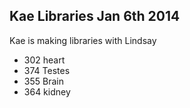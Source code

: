 Kae Libraries Jan 6th 2014
--

Kae is making libraries with Lindsay

- 302 heart
- 374 Testes
- 355 Brain
- 364 kidney
 